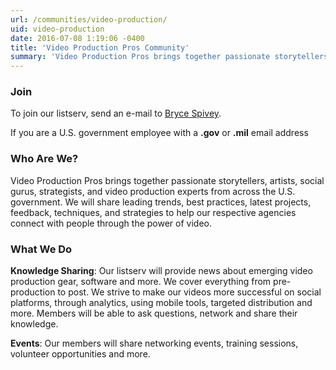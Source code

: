 ```yaml
---
url: /communities/video-production/
uid: video-production
date: 2016-07-08 1:19:06 -0400
title: 'Video Production Pros Community'
summary: 'Video Production Pros brings together passionate storytellers, artists, social gurus, strategists, and video production experts from across the U.S. government.'
---
```



### Join

To join our listserv, send an e-mail to [Bryce Spivey](mailto:Kevin.Spivey@cfpb.gov?subject=Join%20Video%20Production%20Pros).

If you are a U.S. government employee with a **.gov** or **.mil** email address

### Who Are We?

Video Production Pros brings together passionate storytellers, artists, social gurus, strategists, and video production experts from across the U.S. government. We will share leading trends, best practices, latest projects, feedback, techniques, and strategies to help our respective agencies connect with people through the power of video.

### What We Do

**Knowledge Sharing**: Our listserv will provide news about emerging video production gear, software and more. We cover everything from pre-production to post. We strive to make our videos more successful on social platforms, through analytics, using mobile tools, targeted distribution and more. Members will be able to ask questions, network and share their knowledge.

**Events**: Our members will share networking events, training sessions, volunteer opportunities and more.

